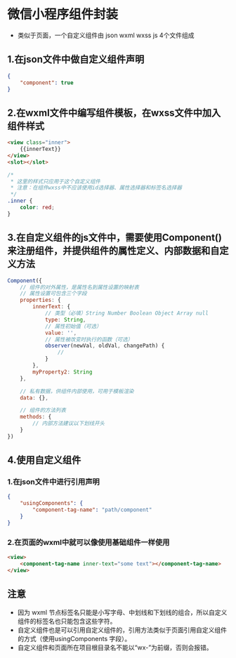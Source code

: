 # 微信小程序组件封装

* 类似于页面，一个自定义组件由 json wxml wxss js 4个文件组成

## 1.在json文件中做自定义组件声明

```json
{
    "component": true
}
```

## 2.在wxml文件中编写组件模板，在wxss文件中加入组件样式

```html
<view class="inner">
    {{innerText}}
</view>
<slot></slot>
```

```css
/*
 * 这里的样式只应用于这个自定义组件
 * 注意：在组件wxss中不应该使用id选择器、属性选择器和标签名选择器
 */
.inner {
    color: red;
}
```

## 3.在自定义组件的js文件中，需要使用Component()来注册组件，并提供组件的属性定义、内部数据和自定义方法

```js
Component({
    // 组件的对外属性，是属性名到属性设置的映射表
    // 属性设置可包含三个字段
    properties: {
        innerText: {
            // 类型（必填）String Number Boolean Object Array null
            type: String,
            // 属性初始值（可选）
            value: '',
            // 属性被改变时执行的函数（可选）
            observer(newVal, oldVal, changePath) {
                //
            }
        },
        myProperty2: String
    },

    // 私有数据，供组件内部使用，可用于模板渲染
    data: {},

    // 组件的方法列表
    methods: {
        // 内部方法建议以下划线开头
    }
})
```

## 4.使用自定义组件

### 1.在json文件中进行引用声明

```json
{
    "usingComponents": {
        "component-tag-name": "path/component"
    }
}
```

### 2.在页面的wxml中就可以像使用基础组件一样使用

```html
<view>
    <component-tag-name inner-text="some text"></component-tag-name>
</view>
```

## 注意

* 因为 wxml 节点标签名只能是小写字母、中划线和下划线的组合，所以自定义组件的标签名也只能包含这些字符。
* 自定义组件也是可以引用自定义组件的，引用方法类似于页面引用自定义组件的方式（使用usingComponents 字段）。
* 自定义组件和页面所在项目根目录名不能以“wx-”为前缀，否则会报错。
